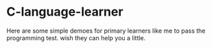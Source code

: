 # C-language-learner
Here are some simple demoes for primary learners like me to pass the programming test. wish they can help you a little. 
